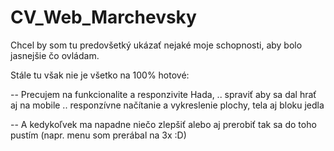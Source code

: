 # CV_Web_Marchevsky
Chcel by som tu predovšetký ukázať nejaké moje schopnosti, aby bolo jasnejšie čo ovládam.

Stále tu však nie je všetko na 100% hotové: 

-- Precujem na funkcionalite a responzivite Hada,
  .. spraviť aby sa dal hrať aj na mobile
  .. responzívne načítanie a vykreslenie plochy, tela aj bloku jedla

-- A kedykoľvek ma napadne niečo zlepšiť alebo aj prerobiť tak sa do toho pustím (napr. menu som prerábal na 3x :D)
